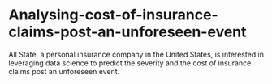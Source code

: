 # Analysing-cost-of-insurance-claims-post-an-unforeseen-event
All State, a personal insurance company in the United States, is interested in leveraging data science to predict the severity and the cost of insurance claims post an unforeseen event.
